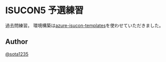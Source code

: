 ISUCON5 予選練習
====

過去問練習。
環境構築は[azure-isucon-templates](https://github.com/matsuu/azure-isucon-templates)を使わせていただきました。

## Author

[@sota1235](https://github.com/sota1235)
